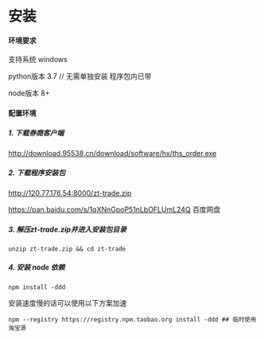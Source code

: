 # 安装
#### 环境要求
支持系统    windows

python版本  3.7 // 无需单独安装 程序包内已带

node版本    8+

#### 配置环境

##### 1. 下载券商客户端

http://download.95538.cn/download/software/hx/ths_order.exe

##### 2. 下载程序安装包

http://120.77.176.54:8000/zt-trade.zip

https://pan.baidu.com/s/1qXNnGpoP51nLbOFLUmL24Q 百度网盘

##### 3. 解压zt-trade.zip并进入安装包目录

```
unzip zt-trade.zip && cd zt-trade
```

##### 4. 安装 node 依赖

```
npm install -ddd
```

安装速度慢的话可以使用以下方案加速

```
npm --registry https://registry.npm.taobao.org install -ddd ## 临时使用淘宝源
```
